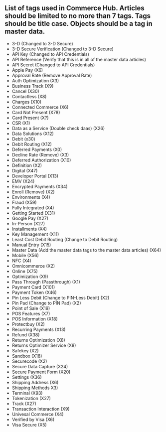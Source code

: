 List of tags used in Commerce Hub. Articles should be limited to no more than 7 tags. Tags should be title case. Objects should be a tag in master data.
---------------
- 3-D (Changed to 3-D Secure)
- 3-D Secure Verification (Changed to 3-D Secure)
- API Key (Changed to API Credentials)
- API Reference (Verify that this is in all of the master data articles)
- API Secret (Changed to API Credentials)
- Apple Pay (X6)
- Approval Rate (Remove Approval Rate)
- Auth Optimization (X3)
- Business Track (X9)
- Cancel (X30)
- Contactless (X8)
- Charges (X10)
- Connected Commerce (X6)
- Card Not Present (X78)
- Card Present (X?)
- CSR (X1)
- Data as a Service (Double check daas) (X26)
- Data Solutions (X12)
- Debit (x30)
- Debit Routing (X12)
- Deferred Payments (X0)
- Decline Rate (Remove) (X3)
- Deferred Authorization (X10)
- Definition (X2)
- Digital (X47)
- Developer Portal (X13)
- EMV (X24)
- Encrypted Payments (X34)
- Enroll (Remove) (X2)
- Environments (X4)
- Fraud (X59)
- Fully Integrated (X4)
- Getting Started (X31)
- Google Pay (X27)
- In-Person (X27)
- Installments (X4)
- Key Management (X11)
- Least Cost Debit Routing (Change to Debit Routing)
- Manual Entry (X15)
- Master Data (Add the master data tags to the master data articles) (X64)
- Mobile (X56)
- NFC (X4)
- Omnicommerce (X2)
- Online (X75)
- Optimization (X9)
- Pass Through (Passthrough) (X1)
- Payment Card (X101)
- Payment Token (X46)
- Pin Less Debit (Change to PIN-Less Debit) (X2)
- Pin Pad (Change to PIN Pad) (X2)
- Point of Sale (X19)
- POS Features (X7)
- POS Information (X18)
- Protectbuy (X2)
- Recurring Payments (X13)
- Refund (X38)
- Returns Optimization (X8)
- Returns Optimizer Service (X8)
- Safekey (X2)
- Sandbox (X18)
- Securecode (X2)
- Secure Data Capture (X24)
- Secure Payment Form (X20)
- Settings (X36)
- Shipping Address (X6)
- Shipping Methods X3)
- Terminal (X93)
- Tokenization (X27)
- Track (X27)
- Transaction Interaction (X9)
- Univesal Commerce (X4)
- Verified by Visa (X6)
- Visa Secure (X5)
